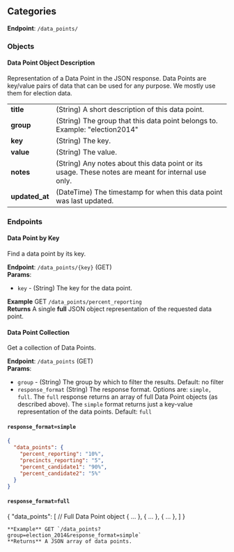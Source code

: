## Categories ##
**Endpoint**: `/data_points/`

### Objects ###

#### Data Point Object Description ####
Representation of a Data Point in the JSON response. Data Points are key/value pairs of data that can be used for any purpose. We mostly use them for election data.

<table>
  <tr>
    <td><strong>title</strong></td>
    <td>(String) A short description of this data point.</td>
  </tr>

  <tr>
    <td><strong>group</strong></td>
    <td>(String) The group that this data point belongs to. Example: "election2014"</td>
  </tr>

  <tr>
    <td><strong>key</strong></td>
    <td>(String) The key.</td>
  </tr>

  <tr>
    <td><strong>value</strong></td>
    <td>(String) The value.</td>
  </tr>

  <tr>
    <td><strong>notes</strong></td>
    <td>(String) Any notes about this data point or its usage. These notes are meant for internal use only.</td>
  </tr>

  <tr>
    <td><strong>updated_at</strong></td>
    <td>(DateTime) The timestamp for when this data point was last updated.</td>
  </tr>
</table>

### Endpoints ###

#### Data Point by Key ####
Find a data point by its key.

**Endpoint**: `/data_points/{key}` (GET)  
**Params**:
* `key` - (String) The key for the data point.

**Example** GET `/data_points/percent_reporting`  
**Returns** A single **full** JSON object representation of the requested data point.

#### Data Point Collection ####
Get a collection of Data Points.

**Endpoint**: `/data_points` (GET)  
**Params**:
* `group` - (String) The group by which to filter the results. Default: no filter
* `response_format` (String) The response format. Options are: `simple, full`. The `full` response returns an array of full Data Point objects (as described above). The `simple` format returns just a key-value representation of the data points. Default: `full`

#### `response_format=simple`
```json
{
  "data_points": {
    "percent_reporting": "10%",
    "precincts_reporting": "5",
    "percent_candidate1": "90%",
    "percent_candidate2": "5%"
  }
}

```

#### `response_format=full`
{
  "data_points": [
    // Full Data Point object
    { ... },
    { ... },
    { ... },
  ]
}
```
**Example** GET `/data_points?group=election_2014&response_format=simple`  
**Returns** A JSON array of data points.
